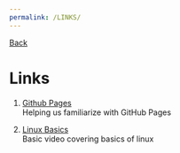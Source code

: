 ```yaml
---
permalink: /LINKS/
---
```


[Back](https://nlexi.github.io/os222/)
<br>

# Links

1. [Github Pages](https://www.youtube.com/watch?v=QyFcl_Fba-k)<br>
Helping us familiarize with GitHub Pages

2. [Linux Basics](https://www.youtube.com/watch?v=ROjZy1WbCIA)<br>
Basic video covering basics of linux
